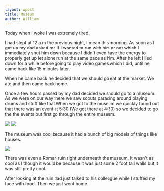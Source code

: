 ```yaml
---
layout: wpost
title: Museum
author: William
---
```


Today when I woke I was extremely tired.  

I had slept at 12 a.m the previous night, I mean this morning. As soon as I got up my dad asked me if I wanted to run with him or not which I immediately shut him down because I didn't even have the energy to properly get up let alone run at the same pace as him. After he left I lied down for a while before going to play video games which I did, until he came back like 15 minutes later. 

When he came back he decided that we should go eat at the market. We ate and then came back home. 

Once a few hours passed by my dad decided we should go to a museum. As we were on our way there we saw scouts parading around playing drums and stuff like that.When we got to the museum we quickly found out that there was an event at 5:30 (We got there at 4:30) so we decided to go the the events but first go through the entire museum. 

![](https://1.bp.blogspot.com/-3N1EB9gPmKo/XbVNKLbm3CI/AAAAAAAAF7E/uZY2-vYfOb4zgrSSPndZ0hvrmY2y6LRUQCKgBGAsYHg/s1600/IMG_20191026_164223.jpg)
![](https://1.bp.blogspot.com/-sVzNZwFtS2M/XbVNCdk_1BI/AAAAAAAAF7A/NOjLgWs5ycwIcBZ5nY_CNhHU61mxcIo8wCKgBGAsYHg/s1600/IMG_20191026_164100.jpg)

The museum was cool because it had a bunch of big models of things like houses. 

![](https://1.bp.blogspot.com/-v8541MBfwQQ/XbVNlC_ItAI/AAAAAAAAF7M/FT5hlC2ynQkjIT5qPlmDpwHLkKv5yf4oACKgBGAsYHg/s1600/IMG_20191026_171741.jpg)

There was even a Roman ruin right underneath the museum, It wasn't as cool as I though it would be because it was just some 2 foot tall walls but it was still pretty cool. 

After looking at the ruin dad just talked to his colleague while I stuffed my face with food. Then we just went home.
